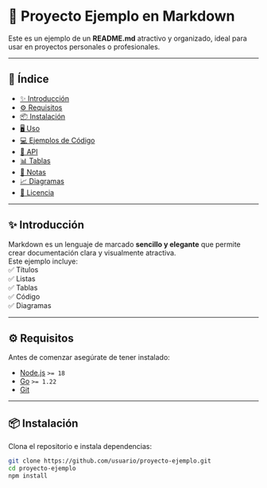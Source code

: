 # 🚀 Proyecto Ejemplo en Markdown

Este es un ejemplo de un **README.md** atractivo y organizado, ideal para usar en proyectos personales o profesionales.  

---

## 📑 Índice
- [✨ Introducción](#-introducción)
- [⚙️ Requisitos](#️-requisitos)
- [📦 Instalación](#-instalación)
- [🖥️ Uso](#️-uso)
- [💻 Ejemplos de Código](#-ejemplos-de-código)
- [📡 API](#-api)
- [📊 Tablas](#-tablas)
- [📝 Notas](#-notas)
- [📈 Diagramas](#-diagramas)
- [📜 Licencia](#-licencia)

---

## ✨ Introducción

Markdown es un lenguaje de marcado **sencillo y elegante** que permite crear documentación clara y visualmente atractiva.  
Este ejemplo incluye:  
✅ Títulos  
✅ Listas  
✅ Tablas  
✅ Código  
✅ Diagramas  

---

## ⚙️ Requisitos

Antes de comenzar asegúrate de tener instalado:

- [Node.js](https://nodejs.org/) `>= 18`
- [Go](https://go.dev/) `>= 1.22`
- [Git](https://git-scm.com/)

---

## 📦 Instalación

Clona el repositorio e instala dependencias:

```bash
git clone https://github.com/usuario/proyecto-ejemplo.git
cd proyecto-ejemplo
npm install
